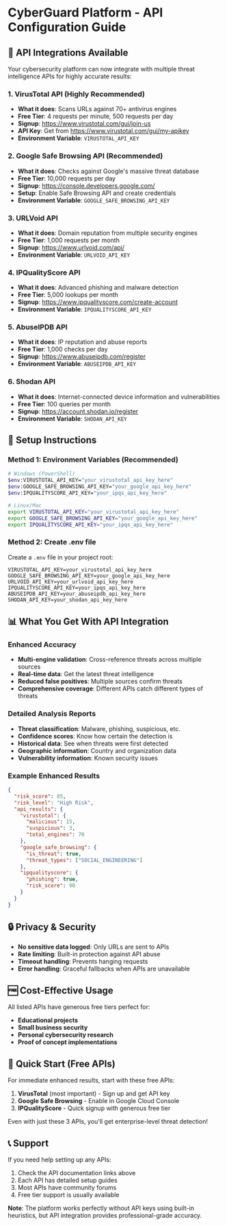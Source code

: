 # CyberGuard Platform - API Configuration Guide

## 🔌 API Integrations Available

Your cybersecurity platform can now integrate with multiple threat intelligence APIs for highly accurate results:

### 1. **VirusTotal API** (Highly Recommended)
- **What it does**: Scans URLs against 70+ antivirus engines
- **Free Tier**: 4 requests per minute, 500 requests per day
- **Signup**: https://www.virustotal.com/gui/join-us
- **API Key**: Get from https://www.virustotal.com/gui/my-apikey
- **Environment Variable**: `VIRUSTOTAL_API_KEY`

### 2. **Google Safe Browsing API** (Recommended)
- **What it does**: Checks against Google's massive threat database
- **Free Tier**: 10,000 requests per day
- **Signup**: https://console.developers.google.com/
- **Setup**: Enable Safe Browsing API and create credentials
- **Environment Variable**: `GOOGLE_SAFE_BROWSING_API_KEY`

### 3. **URLVoid API**
- **What it does**: Domain reputation from multiple security engines
- **Free Tier**: 1,000 requests per month
- **Signup**: https://www.urlvoid.com/api/
- **Environment Variable**: `URLVOID_API_KEY`

### 4. **IPQualityScore API**
- **What it does**: Advanced phishing and malware detection
- **Free Tier**: 5,000 lookups per month
- **Signup**: https://www.ipqualityscore.com/create-account
- **Environment Variable**: `IPQUALITYSCORE_API_KEY`

### 5. **AbuseIPDB API**
- **What it does**: IP reputation and abuse reports
- **Free Tier**: 1,000 checks per day
- **Signup**: https://www.abuseipdb.com/register
- **Environment Variable**: `ABUSEIPDB_API_KEY`

### 6. **Shodan API**
- **What it does**: Internet-connected device information and vulnerabilities
- **Free Tier**: 100 queries per month
- **Signup**: https://account.shodan.io/register
- **Environment Variable**: `SHODAN_API_KEY`

## 🚀 Setup Instructions

### Method 1: Environment Variables (Recommended)
```bash
# Windows (PowerShell)
$env:VIRUSTOTAL_API_KEY="your_virustotal_api_key_here"
$env:GOOGLE_SAFE_BROWSING_API_KEY="your_google_api_key_here"
$env:IPQUALITYSCORE_API_KEY="your_ipqs_api_key_here"

# Linux/Mac
export VIRUSTOTAL_API_KEY="your_virustotal_api_key_here"
export GOOGLE_SAFE_BROWSING_API_KEY="your_google_api_key_here"
export IPQUALITYSCORE_API_KEY="your_ipqs_api_key_here"
```

### Method 2: Create .env file
Create a `.env` file in your project root:
```
VIRUSTOTAL_API_KEY=your_virustotal_api_key_here
GOOGLE_SAFE_BROWSING_API_KEY=your_google_api_key_here
URLVOID_API_KEY=your_urlvoid_api_key_here
IPQUALITYSCORE_API_KEY=your_ipqs_api_key_here
ABUSEIPDB_API_KEY=your_abuseipdb_api_key_here
SHODAN_API_KEY=your_shodan_api_key_here
```

## 📊 What You Get With API Integration

### Enhanced Accuracy
- **Multi-engine validation**: Cross-reference threats across multiple sources
- **Real-time data**: Get the latest threat intelligence
- **Reduced false positives**: Multiple sources confirm threats
- **Comprehensive coverage**: Different APIs catch different types of threats

### Detailed Analysis Reports
- **Threat classification**: Malware, phishing, suspicious, etc.
- **Confidence scores**: Know how certain the detection is
- **Historical data**: See when threats were first detected
- **Geographic information**: Country and organization data
- **Vulnerability information**: Known security issues

### Example Enhanced Results
```json
{
  "risk_score": 85,
  "risk_level": "High Risk",
  "api_results": {
    "virustotal": {
      "malicious": 15,
      "suspicious": 3,
      "total_engines": 70
    },
    "google_safe_browsing": {
      "is_threat": true,
      "threat_types": ["SOCIAL_ENGINEERING"]
    },
    "ipqualityscore": {
      "phishing": true,
      "risk_score": 90
    }
  }
}
```

## 🔒 Privacy & Security

- **No sensitive data logged**: Only URLs are sent to APIs
- **Rate limiting**: Built-in protection against API abuse
- **Timeout handling**: Prevents hanging requests
- **Error handling**: Graceful fallbacks when APIs are unavailable

## 🆓 Cost-Effective Usage

All listed APIs have generous free tiers perfect for:
- **Educational projects**
- **Small business security**
- **Personal cybersecurity research**
- **Proof of concept implementations**

## 🚨 Quick Start (Free APIs)

For immediate enhanced results, start with these free APIs:
1. **VirusTotal** (most important) - Sign up and get API key
2. **Google Safe Browsing** - Enable in Google Cloud Console
3. **IPQualityScore** - Quick signup with generous free tier

Even with just these 3 APIs, you'll get enterprise-level threat detection!

## 📞 Support

If you need help setting up any APIs:
1. Check the API documentation links above
2. Each API has detailed setup guides
3. Most APIs have community forums
4. Free tier support is usually available

**Note**: The platform works perfectly without API keys using built-in heuristics, but API integration provides professional-grade accuracy.